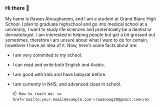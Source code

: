 ### Hi there 👋
 My name is Rawan Aboughanem, and I am a student at Grand Blanc High School. I plan to graduate highschool and go into medical school at a university, I want to study life sciences and protentoially be a dentist or dermatologist. I am interested in helping people but get a bit grossed out sometimes, therefore I am unsure about what I want to do for certain, howebver I have an idea of it. Now, here's some facts about me:

 - I am very commited to my school.

 - I can read and write both English and Arabic.

 - I am good with kids and have babysat before.

 - I am currently in NHS, and advanced class in school.

	   📫 How to reach me: <a href='mailto:your.email@example.com'>rawanoag29@gmail.com</a>


